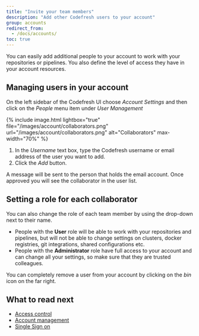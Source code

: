 ```yaml
---
title: "Invite your team members"
description: "Add other Codefresh users to your account"
group: accounts
redirect_from:
  - /docs/accounts/
toc: true
---
```


You can easily add additional people to your account to work with your repositories or pipelines. You also define the level of access they have in your account resources.

## Managing users in your account

On the left sidebar of the Codefresh UI choose *Account Settings* and then click on the *People* menu item under *User Management*


{% include image.html lightbox="true" file="/images/account/collaborators.png" url="/images/account/collaborators.png" alt="Collaborators" max-width="70%" %}


1. In the *Username* text box, type the Codefresh username or email address of the user you want to add.
1. Click the *Add* button.



A message will be sent to the person that holds the email account. Once approved you will see the collaborator
in the user list.


## Setting a role for each collaborator

You can also change the role of each team member by using the drop-down next to their name.

* People with the **User** role will be able to work with your repositories and pipelines, but will not be able to change settings
on clusters, docker registries, git integrations, shared configurations etc.
* People with the **Administrator** role have full access to your account and can change all your settings, so make sure that they are trusted colleagues.

You can completely remove a user from your account by clicking on the *bin* icon on the far right.




## What to read next

* [Access control]({{site.baseurl}}/docs/enterprise/access-control/)
* [Account management]({{site.baseurl}}/docs/enterprise/ent-account-mng/)
* [Single Sign on]({{site.baseurl}}/docs/enterprise/single-sign-on/)

